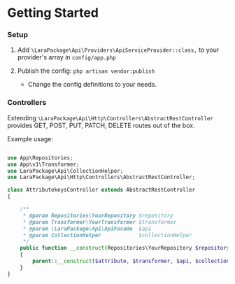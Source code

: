 # Getting Started

### Setup

1. Add `\LaraPackage\Api\Providers\ApiServiceProvider::class,` to your provider's array in `config/app.php`

2. Publish the config: `php artisan vendor:publish`
    
    - Change the config definitions to your needs.
    
    
### Controllers

Extending  `\LaraPackage\Api\Http\Controllers\AbstractRestController` provides GET, POST, PUT, PATCH, DELETE routes out of the box.

Example usage: 

```php

use App\Repositories;
use App\v1\Transformer;
use LaraPackage\Api\CollectionHelper;
use LaraPackage\Api\Http\Controllers\AbstractRestController;

class AttributekeysController extends AbstractRestController
{

    /**
     * @param Repositories\YourRepository $repository
     * @param Transformer\YourTransformer $transformer
     * @param \LaraPackage\Api\ApiFacade  $api
     * @param CollectionHelper            $collectionHelper
     */
    public function __construct(Repositories\YourRepository $repository, Transformer\YourTransformer $transformer, \LaraPackage\Api\ApiFacade $api, CollectionHelper $collectionHelper)
    {
        parent::__construct($attribute, $transformer, $api, $collectionHelper);
    }
}

```

